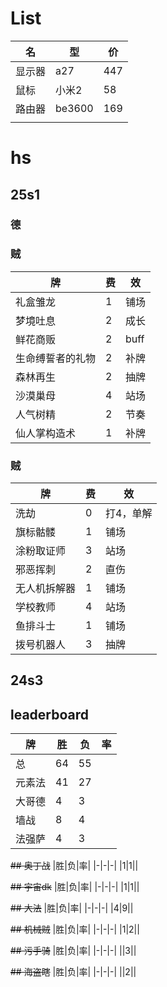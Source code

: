 # List
|名|型|价|
|-|-|-|
|显示器|a27|447|
|鼠标|小米2|58|
|路由器|be3600|169|
||||


# hs

## 25s1
### 德
### 贼
牌|费|效
-|-|-
礼盒雏龙|1|铺场
梦境吐息|2|成长
鲜花商贩|2|buff
生命缚誓者的礼物|2|补牌
森林再生|2|抽牌
沙漠巢母|4|站场
人气树精|2|节奏
仙人掌构造术|1|补牌

### 贼
牌|费|效
-|-|-
洗劫|0|打4，单解
旗标骷髅|1|铺场
涂粉取证师|3|站场
邪恶挥刺|2|直伤
无人机拆解器|1|铺场
学校教师|4|站场
鱼排斗士|1|铺场
拨号机器人|3|抽牌

## 24s3

## leaderboard
|牌|胜|负|率|
|-|-|-|-|
|总|64|55||
|元素法|41|27||
|大哥德|4|3||
|墙战|8|4||
|法强萨|4|3||


~~## 奥丁战~~
|胜|负|率|
|-|-|-|
|1|1||

~~## 宇宙dk~~
|胜|负|率|
|-|-|-|
|1|1||

~~## 大法~~
|胜|负|率|
|-|-|-|
|4|9||

~~## 机械贼~~
|胜|负|率|
|-|-|-|
|1|2||

~~## 污手骑~~
|胜|负|率|
|-|-|-|
||3||

~~## 海盗瞎~~
|胜|负|率|
|-|-|-|
||2||
